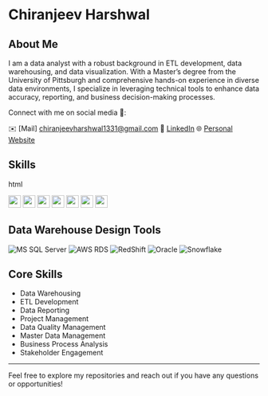 # Chiranjeev Harshwal

## About Me
I am a data analyst with a robust background in ETL development, data warehousing, and data visualization. With a Master’s degree from the University of Pittsburgh and comprehensive hands-on experience in diverse data environments, I specialize in leveraging technical tools to enhance data accuracy, reporting, and business decision-making processes.

Connect with me on social media 👋:

✉️ [Mail] chiranjeevharshwal1331@gmail.com
🔗 [LinkedIn](https://www.linkedin.com/in/chiranjeev-harshwal/)
🌐 [Personal Website](https://chiranjeevh.github.io/)

## Skills
html
<p>
  <img src="https://img.shields.io/badge/Python-3776AB?style=flat&logo=python&logoColor=white" height="25" />
  <img src="https://img.shields.io/badge/SQL-4479A1?style=flat&logo=MySQL&logoColor=white" height="25" />
  <img src="https://img.shields.io/badge/Java-007396?style=flat&logo=java&logoColor=white" height="25" />
  <img src="https://img.shields.io/badge/Tableau-1E4E79?style=flat&logo=Tableau&logoColor=white" height="25" />
  <img src="https://img.shields.io/badge/Power%20BI-F2C811?style=flat&logo=powerbi&logoColor=black" height="25" />
  <img src="https://img.shields.io/badge/Apache%20Spark-E25A1C?style=flat&logo=Apache%20Spark&logoColor=white" height="25" />
  <img src="https://img.shields.io/badge/AWS%20RDS-FF9900?style=flat&logo=amazonaws&logoColor=white" height="25" />
</p>
<h2>Data Warehouse Design Tools</h2>
<p>
  <img src="https://img.shields.io/badge/MS%20SQL%20Server-007ACC?style=flat-square&logo=microsoftsqlserver&logoColor=white" alt="MS SQL Server" />
  <img src="https://img.shields.io/badge/AWS%20RDS-232F3E?style=flat-square&logo=amazonaws&logoColor=white" alt="AWS RDS" />
  <img src="https://img.shields.io/badge/RedShift-99424F?style=flat-square&logo=amazonaws&logoColor=white" alt="RedShift" />
  <img src="https://img.shields.io/badge/Oracle-F80000?style=flat-square&logo=oracle&logoColor=white" alt="Oracle" />
  <img src="https://img.shields.io/badge/Snowflake-005A9C?style=flat-square&logo=snowflake&logoColor=white" alt="Snowflake" />
</p>

<h2>Core Skills</h2>
<ul>
  <li>Data Warehousing</li>
  <li>ETL Development</li>
  <li>Data Reporting</li>
  <li>Project Management</li>
  <li>Data Quality Management</li>
  <li>Master Data Management</li>
  <li>Business Process Analysis</li>
  <li>Stakeholder Engagement</li>
</ul>
<hr />



Feel free to explore my repositories and reach out if you have any questions or opportunities!

